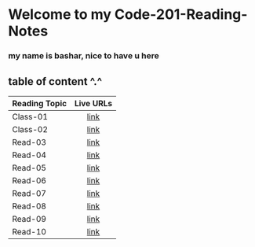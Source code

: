 # Welcome to my Code-201-Reading-Notes


### my name is bashar, nice to have u here 

## table of content ^.^ 

| Reading Topic  | Live URLs    
| :------------- | :----------: |
| Class-01 |[link](https://bashar-syouri.github.io/Code-201-Reading-Notes/class-01) | 
| Class-02 | [link](https://bashar-syouri.github.io/Code-201-Reading-Notes/class-02)| 
| Read-03  | [link](https://bashar-syouri.github.io/Code-201-Reading-Notes/read-03) | 
| Read-04  | [link](https://bashar-syouri.github.io/Code-201-Reading-Notes/read-04) |                 
| Read-05  | [link](https://bashar-syouri.github.io/Code-201-Reading-Notes/read-05) |
| Read-06  |[link](https://bashar-syouri.github.io/Code-201-Reading-Notes/read-06)  | 
| Read-07  |[link](https://bashar-syouri.github.io/Code-201-Reading-Notes/read-07)  |
| Read-08  |[link](https://bashar-syouri.github.io/Code-201-Reading-Notes/read-08)  |
| Read-09  |[link]()  |
| Read-10  |[link]()   |






<!--I got some of summarizes in class-02 from 'Sultan Elayan' https://github.com/sultan-elayan/reading-notes--> 

<!--I took all of information in read-03 from the book 'javascript & jquery' http://bedford-computing.co.uk/learning/wp-content/uploads/2015/10/JavaScript-and-JQuery-Interactive-Front-End-Web-Development-Introduction.pdf-->


<!--All of content in read-04 from HTML & JS Books-->

<!--I got some of summarizes in read-07 from 'Mariam Saber Alshammari' and from HTML book --> 